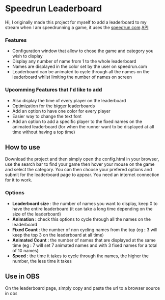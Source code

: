 # Speedrun Leaderboard

Hi, I originally made this project for myself to add a leaderboard to my stream when I am speedrunning a game, it uses the [speedrun.com](speedrun.com) [API](https://github.com/speedruncomorg/api/tree/master?tab=readme-ov-file) 

### Features
- Configuration window that allow to chose the game and category you wish to display
- Display any number of name from 1 to the whole leaderboard
- Names are displayed in the color set by the user on speedrun.com
- Leaderboard can be animated to cycle through all the names on the leaderboard whilst limiting the number of names on screen

### Upcomming Features that I'd like to add
- Also display the time of every player on the leaderboard
- Optimization for the bigger leaderboards
- Add an option to have one color for every player
- Easier way to change the text font
- Add an option to add a specific player to the fixed names on the animated leaderboard (for when the runner want to be displayed at all time without having a top time)

## How to use

Download the project and then simply open the config.html in your browser, use the search bar to find your game then hover your mouse on the game and select the category. You can then choose your prefered options and submit for the leaderboard page to appear.
You need an internet connection for it to work.

### Options

- __Leaderboard size__ : the number of names you want to display, keep 0 to have the entire leaderboard (it can take a long time depending on the size of the leaderboard)
- __Animation__ : check this options to cycle through all the names on the leaderboard
- __Fixed Count__ : the number of non cycling names from the top (eg : 3 will keep the top 3 on the leaderboard at all time)
- __Animated Count__ : the number of names that are displayed at the same time (eg : 7 will set 7 animated names and with 3 fixed names for a total of 10 names)
- __Speed__ : the time it takes to cycle through the names, the higher the number, the less time it takes

## Use in OBS

On the leaderboard page, simply copy and paste the url to a browser source in obs 
